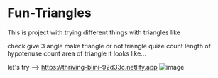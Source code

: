 # Fun-Triangles
This is project with trying different things with triangles like

check give 3 angle make triangle or not
triangle quize
count length of hypotenuse
count area of triangle
it looks like...

let's try -->  https://thriving-blini-92d33c.netlify.app
![image](https://user-images.githubusercontent.com/109155050/213181417-f298a493-124d-4807-b654-70e7291eaedd.png)
